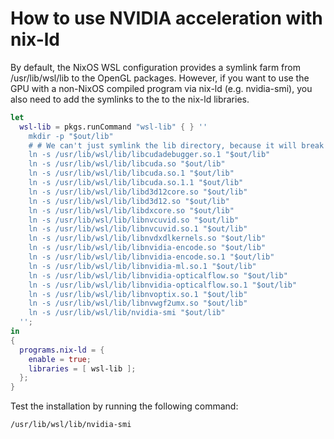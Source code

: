 # How to use NVIDIA acceleration with nix-ld

By default, the NixOS WSL configuration provides a symlink farm from
/usr/lib/wsl/lib to the OpenGL packages. However, if you want to use the GPU
with a non-NixOS compiled program via nix-ld (e.g. nvidia-smi), you also need to
add the symlinks to the to the nix-ld libraries.

```nix
let
  wsl-lib = pkgs.runCommand "wsl-lib" { } ''
    mkdir -p "$out/lib"
    # # We can't just symlink the lib directory, because it will break merging with other drivers that provide the same directory
    ln -s /usr/lib/wsl/lib/libcudadebugger.so.1 "$out/lib"
    ln -s /usr/lib/wsl/lib/libcuda.so "$out/lib"
    ln -s /usr/lib/wsl/lib/libcuda.so.1 "$out/lib"
    ln -s /usr/lib/wsl/lib/libcuda.so.1.1 "$out/lib"
    ln -s /usr/lib/wsl/lib/libd3d12core.so "$out/lib"
    ln -s /usr/lib/wsl/lib/libd3d12.so "$out/lib"
    ln -s /usr/lib/wsl/lib/libdxcore.so "$out/lib"
    ln -s /usr/lib/wsl/lib/libnvcuvid.so "$out/lib"
    ln -s /usr/lib/wsl/lib/libnvcuvid.so.1 "$out/lib"
    ln -s /usr/lib/wsl/lib/libnvdxdlkernels.so "$out/lib"
    ln -s /usr/lib/wsl/lib/libnvidia-encode.so "$out/lib"
    ln -s /usr/lib/wsl/lib/libnvidia-encode.so.1 "$out/lib"
    ln -s /usr/lib/wsl/lib/libnvidia-ml.so.1 "$out/lib"
    ln -s /usr/lib/wsl/lib/libnvidia-opticalflow.so "$out/lib"
    ln -s /usr/lib/wsl/lib/libnvidia-opticalflow.so.1 "$out/lib"
    ln -s /usr/lib/wsl/lib/libnvoptix.so.1 "$out/lib"
    ln -s /usr/lib/wsl/lib/libnvwgf2umx.so "$out/lib"
    ln -s /usr/lib/wsl/lib/nvidia-smi "$out/lib"
  '';
in
{
  programs.nix-ld = {
    enable = true;
    libraries = [ wsl-lib ];
  };
}
```

Test the installation by running the following command:

```shell
/usr/lib/wsl/lib/nvidia-smi
```
